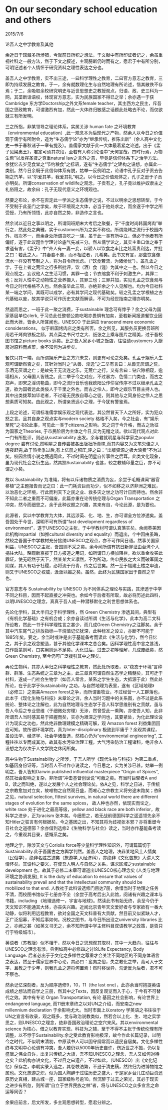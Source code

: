 # On our secondary school education and others
2015/7/6

论吾人之中学教育及其他

余近日于馆藏多所涉猎，今就前日所积之想法，于文献中有所印证者记之，余虽重视社科之一般方法，然于下文之叙述，主观臆断仍时而有之，愿君于中有所分别，可明记述者个人情怀于研究资料之理性表达之分也。

盖吾人之中学教育，实不出三途，一曰科学理性之教育，二曰官方意志之教育，三即为持续发展之教育。于一，余有就数理化生与自然地理有所论述，惜其散佚不存焉；于二，余吸取余校研究明史与近世思想史之教授观点，归语、政、史三科为一网，其垄断话语权，体现官方意志，实为民族国家不得已之举；余亦遇一于获Cambridge 东方学Doctorship之外文系female teacher，其主西方之民主，斥吾国之思政教育，可谓激烈有加，然此一大体终归敏感之话题此处略去不论，而仅欲就三有所发明。

三之所指，非某领导之理论体系，实属关涉 human fate 之环境教育（environmental education）,此一观念本为后现代之产物，然余人以今日之价值观于儒学有所附会，造为“生态儒学论”亦为“继承传统，推陈出新”（余人高中文化史一书于春秋诸子一章有提及）。盖儒家文献于此一大体最着紧之论述，出于《孟子见梁惠王》，君定可诵其次段，至若有人称引论语中“天何言哉，四时行焉，万物生焉”以发挥圣贤之尊重natural law之言外之意，毕竟是信仰体系下之治学方法。余犹忆去岁见食堂之“节约粮食”之标语，遂有“生态儒学”之建构之设想，亦属此一类别。然今日余既于此信仰体系有脱，姑举一反例明之，论语中孔子反对子贡去告朔之饩羊，以“尔爱其羊，我爱其礼”明之。以今日之价值观体之，孔子之逊于子贡亦明矣。所谓conservation of wildlife之观念，子贡有之，孔子竟以维护奴隶主之礼俗阻之，故余曰：孔子无现代意义之环境观也。

然要之布论，余不在否定此一学派之生态儒学之说，不过以明余之思想转型，于今不受制于此圣门之学矣，故于环境观之大体，必当于他处求之，而余遂于中学之所受授，乃有所领悟，此亦自然之势，非造作之言也。

然余试以近日之事以明之，所谓同班期末大考后之聚餐，于“千度时尚韩国烤肉”举行之，然此处之典雅，实于customers所为之实不称也。所谓烧烤之流行于校园内外，档次不一，而余身处所谓贪吃之一族，虽于此一类有所中立，但必于他者有所偏好，遂于此议题作学理讨论底气先减三分。然从儒学论之，其实主重口体之奉于求道有害，《孟子》中“齐人有一妻一妾，以骄人以饮食之丰比之炫富贵利达，并批之曰：若此之人，“其妻妾不羞，而不相泣者，几希矣。此书又有言，那些饮食像流水一样没有节制之人，将为县令所忧虑。（“饮食若流，为诸侯忧”）。盖孔孟之学，于在上者之荒淫之行多所批评，饮（酒）食（馐）为其中之一也。然以今日之观点视之，妄议他人之生活习惯，其罪一也；节衣缩食不利于刺激生产，其罪二也；反对人性中之动物性之营养摄入，其罪三也；三罪并加，实见孔孟之饮食观与今日之时代格格不入也。然余虽举此三项，亦绝非余之个人见解也。均为今日社科某一端之学问，其既可以成学，必有其学问之现代基础矣。较之孔孟之学根植之古代基础以废，故其学说只可作历史文献而解读，不可为经世指南之理亦明矣。

然退而思之，一班于此一聚之消费，于sustainable 理念可有悖乎？余之父母为国家基层单位clerk, 于习总此任整顿公款吃喝亦畏惧有加矣，至若新闻报道餐饮业因此而大挫，皆余人所耳闻也，UNESCO 于此讲应 transcend mere economic considerations， 似于韩国烤肉店之类有所否。余之所见，其服务员更换吾班所用若干烤肉铁板之频，其点菜之书尺寸之大、纸张之上乘与图片之精美，过于吾校图书馆之picture books 远矣。比之吾人家乡小城之饭店，往往请customers 入厨房对原料而点菜，余不知何为进步矣。

餐饮只其一端，而所谓娱乐产业之方兴未艾，则更有可论之处矣。孔孟于娱乐人生观可谓断然否之矣，其针对当时之“从兽、淫逸”之二举有言曰：从兽无厌谓之荒，乐酒无厌谓之亡；是故先王无流连之乐，无荒亡之行。又有言曰：钻穴隙相窥，逾墙相从，父母国人皆贱之。此二举于今之对应，不过暴力、色情二门类也，而古之郑声，即宋之淫词艳曲，即今之流行音乐也我欧阳公作伶官传序不过以继承孔孟之道，欲为国者远此类佞人于千里之外也，而古之伶人，即今之娱乐节目主持人也。其中出类拨萃如毕老者，不过毫无民族自尊心之徒，则其他与之同身份之伶人之思想素质可知矣。由此观之，所谓亲贤远小之理，于今犹有警鉴焉。

上段之论述，可谓标准儒学娱乐观之现代表达，其公然冒天下人之所好，实为犯众怒之言。且其自身之观点实与modern society 格格不入矣，今之社会，有“娱乐至死”之书论此事，可见此一类于citizens之影响。宋之词于今升格，而古之劝征为国家之Theories, 于市民阶层为主体之今日,实为无稽之谈。欲以现代观点对此一门有所批评，则必从sustainability 出发。余与君就明星与科学家之popular degree 尝有讨论,然明星之自传尝被各出版社所青睐,而其内容又为文笔欠佳之人连夜赶完,故于热卖季过后,有上亿册之积圧,评之曰：“出版资源之极大浪费”不为过矣。校园言情小说之境遇同此，不过时间在明星自传事件之后耳。此类文化现象，虽为现代社会之衍生品，然其损Sustainability 也甚，较之教辅印量之巨，亦不可谓之小矣。

故以 Sustainability 为准绳，将有以斥诸物质之消费为妄，余尝于毛概课闻“器官移植”之主题报告而记之曰：此一门耗资巨而功少，似不如移之以济非洲之难民，以治恶化之环境，行此而利天下之民之业、救多灾之世之功可计日而待也。然余非不知此二者之重而不可偏废，此篇亦重在论传统伦理与Organ Transportation 之冲突，然今而细思之，余于此种议题之兴趣，其来有自，今论此源，是为要也。

此源者，实以中学教育为大体，其远涉英、化、地、生，亦可谓全方位渗透矣。盖吾国处于今世，深明不可有所谓“fast development regardless of environment”，遂于UNESCO之主张，于中学教材可谓认真落实矣。余闻英美因此机构impartial（如推cultural diversity and equality）而退出，个中因由虽晦，然较之吾国于中学教材充分接纳UNESCO之观点，亦不可作同日语。然事关国家利益，UNESCO之主张，吾国则不采之矣。余今闻所谓有抗日新罪证由台湾个人捐往大陆，略观新京报于日方报道之用词，如所谓日方横加阻栏，欲以重金收买此罪证，使无昭然于天下，然某某大义凛然，不为所动，终申民族之大义而破军国之阴谋，其人有功于社稷，必将流于丹青，传之后世矣。然一至于福建土楼之申遗，则又于UNESCO之权威，汲汲以媚之矣。虽然，此终为民族国家出于自然之举也。

官方意志与 Sustainability by UNESCO 为不同体系之理论与实践，其渗透于中学不同之科目，因而不起直接之冲突也。余如今于后者有所取，故必将历述此四科，以明UNESCO之理念，真真于吾人成一种潜移默化之利世思想体系也。

先论化学科，其大半归之于科学理性，然 Green Chemistry 渗透其间，典型有《有机化学基础》之有机合成；余亦自读过所谓《生活与化学》，此本为高二文科所设教，然此一书于科学理性言之甚少，而几成Green Chemistry之注脚矣。余于其中汽车尾气之排放指标—辛烷值记忆犹深，此种标准之设立，亦断不可能于1885年矣。要之，余当时或许是出于基能备考而读此《生活与化学》，然今日忆之，其于余之观念塑造，甚于其他化学课本之总合矣。因科学理性高中言之甚浅，曰作启蒙则可，曰实用则远不足矣。大化过后，过去之初等理解，几成废纸矣，然 Green Chemistry, 至今仍可广泛援引其中之理矣。

再论生物科，其亦大半归之科学理性之教育，然此处所取者，以“稳态于环境”言种群、群落、生态系统之三章为之主，此三章真可谓自然生态学之精髓矣，其可迁于社科，遂成一门社会生物学（如吾人常言，某系之学生生态，大抵源于此）然此处所论，在于此学于Sustainability 之功，与自然地理为表里，遂有《区域地理》（必修三）之南美Amazon forest之争，而所谓畜牧业，不过经营一人工群落也，此本于《现化生物与科技》末章论之详，余人当时习题中的关系图，亦不过是此系统论、整体论之注解也，此为自然地理与生态学于吾人科学思维别有之贡献，虽与吾人今后之专业思维（于细微处穷理）无涉，然曾受此一熏陶，亦使吾人知，此非所谓吾人当时感其易于把握而矣，实亦为艰深之学问也，其要紧处，为化此理论设计为现实之功也，然此绝非数理建模之精确可解，观 Amazon forest 利益集团回应可知。故所谓环境学院，真为Inter-disciplinary 极致到平庸乎？余观其课程，虽设法学、经济学、社会学诸备选，然核心仍为“environmental engineering”, 工程往往以专而成其功，故其有水污染治理工程，大气污染防治工程诸科，绝非余人设想之为仅次于人文学院之休闲所矣。

高中生物于Sustainability 之所涉，于吾人所学《现代生物与科技》为第二重点，如基因身份证等，当时吾人不过作小说读之，今日思之，实为关涉已甚。姑举一例明之，吾人皆知Darwin published influential masterpiece “Origin of Spices”,然其社会影响之复杂，非所谓“冲击基督创世说“可蔽之矣。有当时巨擘者A and B，读之而叫绝，遂以之发展个人之社会理论矣。依A之见，科学之日进，于传统之宗教愈加对立矣，故唯物之自然观日盛，而唯心之宗教主义将穷途末路矣；依B之见，natural selection, fittest survives, in natural world there are different stages of evolution for the same spices， 故人种也亦然，依现实而论之，white race 处于进化之最高等级，yellow and black race are both inferior，故科学之进步，正为racism 张本矣。今细思之，若无战前德国科学之遥遥领先余不知Hitler之狂言有何根据矣。今之基因之出，不知其将为歧视张本邪？亦将重塑今日社会之道德邪？余亦借到选修2《生物科学与社会》读之，当时亦作基能备考读之，今重观其目录，感慨系之矣。

地理之学，除涉天文与Coriolis force等少量科学理性知识外，可谓篇篇切于Sustainability.此于吾国古之方舆学判然。盖吾人之地理，决非某地风土人情矣（民俗学），绝非名胜古迹矣（旅游学,入经济科），亦绝非《文化苦旅》大讲人文情怀矣。其设科之要义，在使吾人明人与自然之关系，谋求区域之sustainable development 也。故其于必修二末章可谓道出UNESCO核心理念矣 (人类与地理环境之协调发展), It is the duty of education to ensure that values of sustainability prevail and that the intellectual community should be mobilized to that end. 人教社于此科设选修门目达7册，余惜当时于地理之任务不清，而校图书馆似于七册亦不全（余尝于高考后出入此馆，阅诸有兴趣之课本与书籍，including 《地理选修一，宇宙与地球》。然读此书有始无终，余至今仍于天文知识不能通其大体，亦丧失兴趣。近闻北京青年天文爱好者与专家欲有一番大动静，似将利用远程教育，欲对全国之天文科普有大贡献，然目前又似紧缺人才，正广泛招募，不知后事如何。况校之图书，与今日所出没之university libraries 比之，亦阙之甚（如英文书无之，余不知所谓中学主修科目双语教学之政策，是否只行于特级城市）。

英语者（苏教版）似不相干，然以今日之思想观其取材，其中一大趋向，往往与UNESCO之理念有涉。典例如高中必修四之讨论Life Expectancy, Body Language. 后者必出于于文化之多样性之尊重才会关注不同地区的不同身体语言之表达，然至于儒家世界中心论，其必曰：蛮夷之俗，失之教化之举，竟可入于文字，且教之于少年，则我孔孟之道将何置焉！然时移世异，荒诞反为后者，君不可不察也。

然余记忆深刻者，反为顺序选修9，10，11（the last one），此亦余当时抱提英语成绩之想法而自学之三册，然其中之Texts，因反复观览而入于心，于今有不可替代之效。其中有专论 Organ Transportation, 有论 基因之社会影响，有论世界上 endangered language, 而11册末章终之以对UN之介绍，而安南之new millennium declaration 于余影响尤大。当时市面上以oratory 学英语之书往往于UN之宣言有收录，观之既多，觉与政治说教类似，然若合以上化、生、地之实学思之，则UNESCO之理念，绝非吾国政治理论之空穴来风。其以environmental science 为核心，借之以教育实现，科技为之辅，至于不得不主张于传统伦理有所调整，以不悖于Sustainability.余之受此教育影响极深，故今作此长篇记录，以明今之时代，不似明末清初，中原读书人可以固守纲常而以遗民自居矣。文化多样性终与文明中心论调有冲突，吾人若仍以5000年历史自许，伤近世之不振，仍以复盛唐之伟业自许，出复兴传统之大旗，吾不知UNESCO之理念，吾人又如何对待之矣？此机构亦讲文化，不过目之曰遗产，不过如此，（UNESCO）出《文化记忆》保存之，李朝实录入选之，其卷帙浩繁，不逊于清史稿，然终归为进博物馆之属也。文化旅游之炽，似为国人陶醉于过往历史之盛大，于是家乡台儿庄动巨资还原历史真相，建古城一座，国家级称号逾10。然沉醉于过去之荣光，其必于现实之进步有所忽，则所谓“自立于世界民族之林”者，将与UNESCO之众多宣言之命运等同否？

余果应前言，后文所发，多主观思想转型，愿君分辨之。
